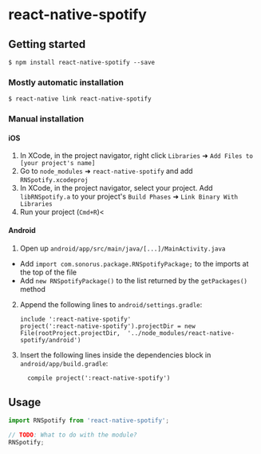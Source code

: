 
# react-native-spotify

## Getting started

`$ npm install react-native-spotify --save`

### Mostly automatic installation

`$ react-native link react-native-spotify`

### Manual installation


#### iOS

1. In XCode, in the project navigator, right click `Libraries` ➜ `Add Files to [your project's name]`
2. Go to `node_modules` ➜ `react-native-spotify` and add `RNSpotify.xcodeproj`
3. In XCode, in the project navigator, select your project. Add `libRNSpotify.a` to your project's `Build Phases` ➜ `Link Binary With Libraries`
4. Run your project (`Cmd+R`)<

#### Android

1. Open up `android/app/src/main/java/[...]/MainActivity.java`
  - Add `import com.sonorus.package.RNSpotifyPackage;` to the imports at the top of the file
  - Add `new RNSpotifyPackage()` to the list returned by the `getPackages()` method
2. Append the following lines to `android/settings.gradle`:
  	```
  	include ':react-native-spotify'
  	project(':react-native-spotify').projectDir = new File(rootProject.projectDir, 	'../node_modules/react-native-spotify/android')
  	```
3. Insert the following lines inside the dependencies block in `android/app/build.gradle`:
  	```
      compile project(':react-native-spotify')
  	```


## Usage
```javascript
import RNSpotify from 'react-native-spotify';

// TODO: What to do with the module?
RNSpotify;
```
  